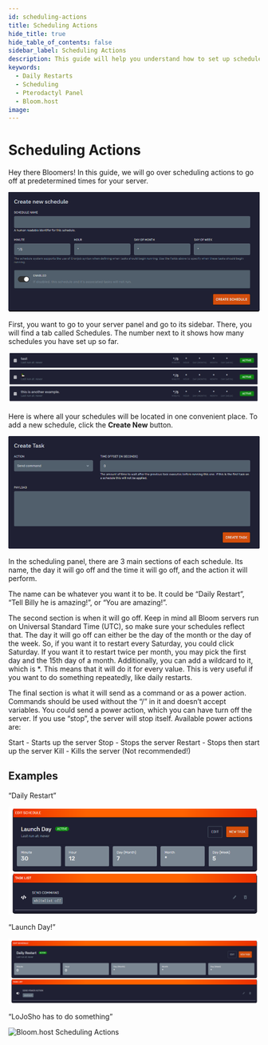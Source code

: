 ```yaml
---
id: scheduling-actions
title: Scheduling Actions
hide_title: true
hide_table_of_contents: false
sidebar_label: Scheduling Actions
description: This guide will help you understand how to set up schedules, like daily restarts using the pterodactyl panel.
keywords:
  - Daily Restarts
  - Scheduling
  - Pterodactyl Panel
  - Bloom.host
image: 
---
```

# Scheduling Actions


Hey there Bloomers! In this guide, we will go over scheduling actions to go off at predetermined times for your server. 

![Bloom.host Scheduling Actions](../static/img/scheduling-actions/scheduling-actions2.png)

First, you want to go to your server panel and go to its sidebar. There, you will find a tab called Schedules. The number next to it shows how many schedules you have set up so far. 

![Bloom.host Scheduling Actions](../static/img/scheduling-actions/scheduling-actions3.png)

Here is where all your schedules will be located in one convenient place. To add a new schedule, click the **Create New** button.

![Bloom.host Scheduling Actions](../static/img/scheduling-actions/scheduling-actions4.png)

In the scheduling panel, there are 3 main sections of each schedule. Its name, the day it will go off and the time it will go off, and the action it will perform.

The name can be whatever you want it to be. It could be “Daily Restart”, “Tell Billy he is amazing!”, or “You are amazing!”.

The second section is when it will go off. Keep in mind all Bloom servers run on Universal Standard Time (UTC), so make sure your schedules reflect that. The day it will go off can either be the day of the month or the day of the week. So, if you want it to restart every Saturday, you could click Saturday. If you want it to restart twice per month, you may pick the first day and the 15th day of a month. Additionally, you can add a wildcard to it, which is *. This means that it will do it for every value. This is very useful if you want to do something repeatedly, like daily restarts.

The final section is what it will send as a command or as a power action. Commands should be used without the “/” in it and doesn’t accept variables. You could send a power action, which you can have turn off the server. If you use “stop”, the server will stop itself. Available power actions are:

Start - Starts up the server
Stop - Stops the server
Restart - Stops then start up the server
Kill - Kills the server (Not recommended!)

## Examples

“Daily Restart”

![Bloom.host Scheduling Actions](../static/img/scheduling-actions/scheduling-actions5.png)

“Launch Day!”

![Bloom.host Scheduling Actions](../static/img/scheduling-actions/scheduling-actions6.png)

“LoJoSho has to do something”

![Bloom.host Scheduling Actions](../static/img/scheduling-actions/scheduling-actions7.png)
